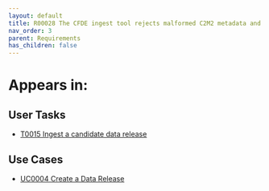 ```yaml
---
layout: default
title: R00028 The CFDE ingest tool rejects malformed C2M2 metadata and provides comprehensible/actionable diagnostics
nav_order: 3
parent: Requirements
has_children: false
---
```


# Appears in:


## User Tasks

-   [T0015 Ingest a candidate data release](../user-tasks/t0015-ingest-candidate-data-release.md)

## Use Cases

-   [UC0004 Create a Data Release](../use-cases/uc0004-create-a-data-release.md)
